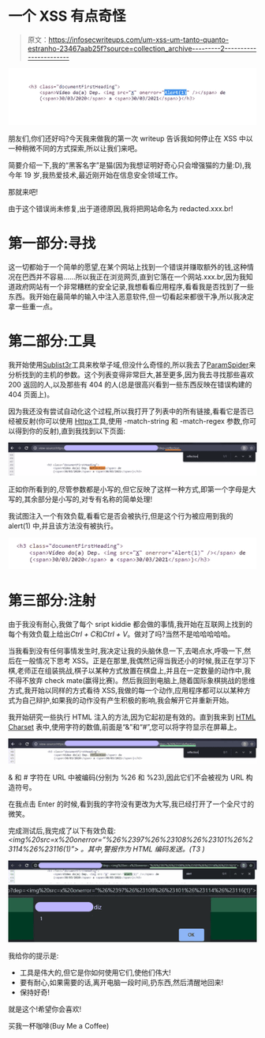 # 一个 XSS 有点奇怪

> 原文：<https://infosecwriteups.com/um-xss-um-tanto-quanto-estranho-23467aab25f?source=collection_archive---------2----------------------->

![](img/3c36027e69969403dcd32eef2ef1d4ce.png)

朋友们,你们还好吗?今天我来做我的第一次 writeup 告诉我如何停止在 XSS 中以一种稍微不同的方式探索,所以让我们来吧。

简要介绍一下,我的“黑客名字”是猫(因为我想证明好奇心只会增强猫的力量:D),我今年 19 岁,我热爱技术,最近刚开始在信息安全领域工作。

那就来吧!

由于这个错误尚未修复,出于道德原因,我将把网站命名为 redacted.xxx.br!

# 第一部分:寻找

这一切都始于一个简单的愿望,在某个网站上找到一个错误并赚取额外的钱,这种情况在巴西并不容易......所以我正在浏览网页,直到它落在一个网站.xxx.br,因为我知道政府网站有一个非常糟糕的安全记录,我想看看应用程序,看看我是否找到了一些东西。我开始在最简单的输入中注入恶意软件,但一切看起来都很干净,所以我决定拿一些重一点。

# 第二部分:工具

我开始使用[Sublist3r](https://github.com/aboul3la/Sublist3r)工具来枚举子域,但没什么奇怪的,所以我去了[ParamSpider](https://github.com/devanshbatham/ParamSpider)来分析找到的主机的参数。这个列表变得非常巨大,甚至更多,因为我去寻找那些喜欢 200 返回的人,以及那些有 404 的人(总是很高兴看到一些东西反映在错误构建的 404 页面上)。

因为我还没有尝试自动化这个过程,所以我打开了列表中的所有链接,看看它是否已经被反射(你可以使用 [Httpx](https://github.com/projectdiscovery/httpx)工具,使用 -match-string 和 -match-regex 参数,你可以得到你的反射),直到我找到以下页面:

![](img/e9bd8de7a4463db416cbca1492c02872.png)

正如你所看到的,尽管参数都是小写的,但它反映了这样一种方式,即第一个字母是大写的,其余部分是小写的,对专有名称的简单处理!

我试图注入一个有效负载,看看它是否会被执行,但是这个行为被应用到我的 alert(1) 中,并且该方法没有被执行。

![](img/22789da720d25425215cf31b90403da2.png)

# 第三部分:注射

由于我没有耐心,我做了每个 sript kiddie 都会做的事情,我开始在互联网上找到的每个有效负载上给出*Ctrl + C*和*Ctrl + V*。做对了吗?当然不是哈哈哈哈哈。

当我看到没有任何事情发生时,我决定让我的头脑休息一下,去喝点水,呼吸一下,然后在一般情况下思考 XSS。正是在那里,我偶然记得当我还小的时候,我正在学习下棋,老师正在组装挑战,棋子以某种方式放置在棋盘上,并且在一定数量的动作中,我不得不放弃 check mate(赢得比赛)。然后我回到电脑上,随着国际象棋挑战的思维方式,我开始以同样的方式看待 XSS,我做的每一个动作,应用程序都可以以某种方式为自己辩护,如果我的动作没有产生积极的影响,我会解开它并重新开始。

我开始研究一些执行 HTML 注入的方法,因为它起初是有效的。直到我来到 [HTML Charset](https://www.w3schools.com/html/html_charset.asp) 表中,使用字符的数值,前面是“&”和“#”,您可以将字符显示在屏幕上。

![](img/3d49f698c6d84f084091907e416fc34c.png)

& 和 # 字符在 URL 中被编码(分别为 %26 和 %23),因此它们不会被视为 URL 构造符号。

在我点击 Enter 的时候,看到我的字符没有更改为大写,我已经打开了一个全尺寸的微笑。

完成测试后,我完成了以下有效负载:*<img%20src=x%20onerror=”%26%2397%26%23108%26%23101%26%23114%26%23116(1)”> 。其中,警报作为 HTML 编码发送。(T3 )*

![](img/5f419fc3b076addb7cb39e9035308ad6.png)![](img/9fa49ab083712c49ce9af6e7e007ad0c.png)

我给你的提示是:

*   工具是伟大的,但它是你如何使用它们,使他们伟大!
*   要有耐心,如果需要的话,离开电脑一段时间,扔东西,然后清醒地回来!
*   保持好奇!

就是这个!希望你会喜欢!

买我一杯咖啡(Buy Me a Coffee)
